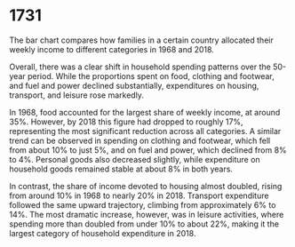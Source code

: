 # 1731

The bar chart compares how families in a certain country allocated their weekly income to different categories in 1968 and 2018.

Overall, there was a clear shift in household spending patterns over the 50-year period. While the proportions spent on food, clothing and footwear, and fuel and power declined substantially, expenditures on housing, transport, and leisure rose markedly.

In 1968, food accounted for the largest share of weekly income, at around 35%. However, by 2018 this figure had dropped to roughly 17%, representing the most significant reduction across all categories. A similar trend can be observed in spending on clothing and footwear, which fell from about 10% to just 5%, and on fuel and power, which declined from 8% to 4%. Personal goods also decreased slightly, while expenditure on household goods remained stable at about 8% in both years.

In contrast, the share of income devoted to housing almost doubled, rising from around 10% in 1968 to nearly 20% in 2018. Transport expenditure followed the same upward trajectory, climbing from approximately 6% to 14%. The most dramatic increase, however, was in leisure activities, where spending more than doubled from under 10% to about 22%, making it the largest category of household expenditure in 2018.